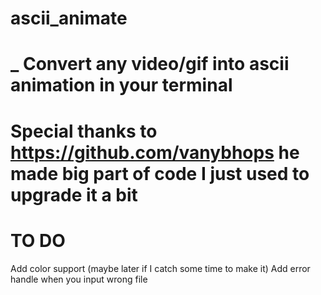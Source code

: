 # ascii_animate

# _ Convert any video/gif into ascii animation in your terminal



# Special thanks to https://github.com/vanybhops he made big part of code I just used to upgrade it a bit





# TO DO
Add color support (maybe later if I catch some time to make it)
Add error handle when you input wrong file
